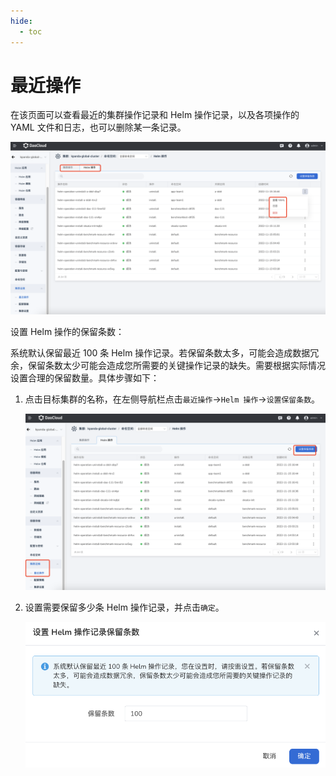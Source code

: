 ```yaml
---
hide:
  - toc
---
```


# 最近操作

在该页面可以查看最近的集群操作记录和 Helm 操作记录，以及各项操作的 YAML 文件和日志，也可以删除某一条记录。

![操作记录](../../images/operations01.png)

设置 Helm 操作的保留条数：

系统默认保留最近 100 条 Helm 操作记录。若保留条数太多，可能会造成数据冗余，保留条数太少可能会造成您所需要的关键操作记录的缺失。需要根据实际情况设置合理的保留数量。具体步骤如下：

1. 点击目标集群的名称，在左侧导航栏点击`最近操作`->`Helm 操作`->`设置保留条数`。

    ![保留条数](../../images/operations02.png)

2. 设置需要保留多少条 Helm 操作记录，并点击`确定`。

    ![保留条数](../../images/operations03.png)

